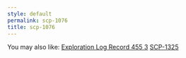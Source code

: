 ```yaml
---
style: default
permalink: scp-1076
title: scp-1076
---
```

You may also like:
[Exploration Log Record 455 3](http://scp-wiki.net/exploration-log-record-455-3)
[SCP-1325](http://scp-wiki.net/scp-1325)